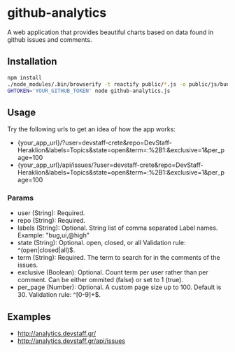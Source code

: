 # github-analytics
A web application that provides beautiful charts based on data found in github issues and comments.

## Installation
```bash
npm install
./node_modules/.bin/browserify -t reactify public/*.js -o public/js/bundle.js
GHTOKEN='YOUR_GITHUB_TOKEN' node github-analytics.js
```

## Usage
Try the following urls to get an idea of how the app works:
* {your_app_url}/?user=devstaff-crete&repo=DevStaff-Heraklion&labels=Topics&state=open&term=:%2B1:&exclusive=1&per_page=100
* {your_app_url}/api/issues/?user=devstaff-crete&repo=DevStaff-Heraklion&labels=Topics&state=open&term=:%2B1:&exclusive=1&per_page=100

### Params
* user (String): Required.
* repo (String): Required.
* labels (String): Optional. String list of comma separated Label names. Example: "bug,ui,@high"
* state (String): Optional. open, closed, or all Validation rule: ^(open|closed|all)$.
* term (String): Required. The term to search for in the comments of the issues.
* exclusive (Boolean): Optional. Count term per user rather than per comment. Can be either ommited (false) or set to 1 (true).
* per_page (Number): Optional. A custom page size up to 100. Default is 30. Validation rule: ^[0-9]+$.

## Examples
* http://analytics.devstaff.gr/
* http://analytics.devstaff.gr/api/issues
